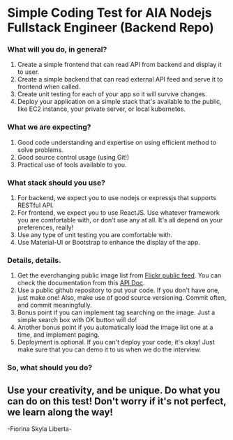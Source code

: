 # Simple Coding Test for AIA Nodejs Fullstack Engineer (Backend Repo)

### What will you do, in general?

1. Create a simple frontend that can read API from backend and display it to user.
2. Create a simple backend that can read external API feed and serve it to frontend when called.
3. Create unit testing for each of your app so it will survive changes.
4. Deploy your application on a simple stack that's available to the public, like EC2 instance, your private server, or local kubernetes.

### What we are expecting?

1. Good code understanding and expertise on using efficient method to solve problems.
2. Good source control usage (using Git!)
3. Practical use of tools available to you.

### What stack should you use?

1. For backend, we expect you to use nodejs or expressjs that supports RESTful API.
2. For frontend, we expect you to use ReactJS. Use whatever framework you are comfortable with, or don't use any at all.
   It's all depend on your preferences, really!
3. Use any type of unit testing you are comfortable with.
4. Use Material-UI or Bootstrap to enhance the display of the app.

### Details, details.

1. Get the everchanging public image list from [Flickr public feed](https://api.flickr.com/services/feeds/photos_public.gne).
   You can check the documentation from this [API Doc](http://www.flickr.com/services/feeds/).
2. Use a public github repository to put your code. If you don't have one, just make one! Also, make use of good source versioning.
   Commit often, and commit meaningfully.
3. Bonus point if you can implement tag searching on the image. Just a simple search box with OK button will do!
4. Another bonus point if you automatically load the image list one at a time, and implement paging.
5. Deployment is optional. If you can't deploy your code, it's okay! Just make sure that you can demo it to us when we do the interview.

### So, what should you do?

## Use your creativity, and be unique. Do what you can do on this test! Don't worry if it's not perfect, we learn along the way!

-Fiorina Skyla Liberta-
